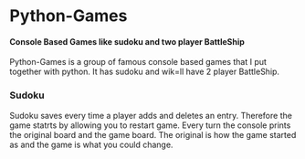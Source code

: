 # Python-Games
#### Console Based Games like sudoku and two player BattleShip

  Python-Games is a group of famous console based games that I put together with python. It has sudoku and wik=ll have 2 player BattleShip.
  
### Sudoku
Sudoku saves every time a player adds and deletes an entry. Therefore the game statrts by allowing you to restart game.
Every turn the console prints the original board and the game board. The original is how the game started as and the game is what
you could change.
